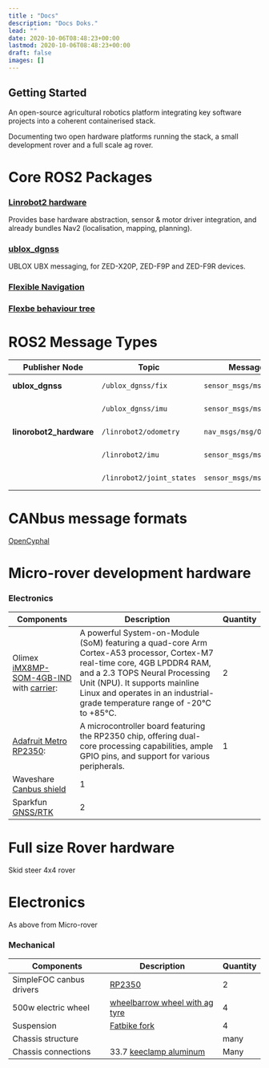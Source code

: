 ```yaml
---
title : "Docs"
description: "Docs Doks."
lead: ""
date: 2020-10-06T08:48:23+00:00
lastmod: 2020-10-06T08:48:23+00:00
draft: false
images: []
---
```


## Getting Started
An open-source agricultural robotics platform integrating key software projects into a coherent containerised stack.

Documenting two open hardware platforms running the stack, a small development rover and a full scale ag rover.

# Core ROS2 Packages

### [Linrobot2 hardware](https://github.com/rosmo-robot/linorobot2_hardware/tree/master)
Provides base hardware abstraction, sensor & motor driver integration, and already bundles Nav2 (localisation, mapping, planning).

### [ublox_dgnss](https://github.com/aussierobots/ublox_dgnss)
UBLOX UBX messaging, for ZED-X20P, ZED-F9P and ZED-F9R devices.

### [Flexible Navigation](https://github.com/FlexBE/flexible_navigation)

### [Flexbe behaviour tree](https://github.com/FlexBE/flexible_behavior_trees)


#  ROS2 Message Types

| Publisher Node              | Topic                     | Message Type                     | Description                            |
| --------------------------- | ------------------------- | -------------------------------- | -------------------------------------- |
| **ublox\_dgnss**            | `/ublox_dgnss/fix`        | `sensor_msgs/msg/NavSatFix`      | GNSS position data.                    |
|                             | `/ublox_dgnss/imu`        | `sensor_msgs/msg/Imu`            | IMU orientation and acceleration.      |
| **linorobot2\_hardware**    | `/linrobot2/odometry`     | `nav_msgs/msg/Odometry`          | Odometry from wheels/encoders.         |
|                             | `/linrobot2/imu`          | `sensor_msgs/msg/Imu`            | IMU data from onboard sensors.         |
|                             | `/linrobot2/joint_states` | `sensor_msgs/msg/JointState`     | Joint positions / wheel angles.        |


# CANbus message formats

[OpenCyphal](https://opencyphal.org/)

# Micro-rover development hardware

### Electronics

| Components                | Description                               | Quantity |
| ------------------------- | ----------------------------------------- | -------- |
| Olimex [iMX8MP-SOM-4GB-IND](https://www.olimex.com/Products/SOM/NXP-iMX8/iMX8MP-SOM-4GB-IND/open-source-hardware) with [carrier](https://www.olimex.com/Products/SOM/NXP-iMX8/iMX8MP-SOM-EVB-IND/open-source-hardware): |   A powerful System-on-Module (SoM) featuring a quad-core Arm Cortex-A53 processor, Cortex-M7 real-time core, 4GB LPDDR4 RAM, and a 2.3 TOPS Neural Processing Unit (NPU). It supports mainline Linux and operates in an industrial-grade temperature range of -20°C to +85°C.   | 2       |
|[Adafruit Metro RP2350](https://www.adafruit.com/product/6003): |A microcontroller board featuring the RP2350 chip, offering dual-core processing capabilities, ample GPIO pins, and support for various peripherals.| 1 |
|Waveshare [Canbus shield](https://wiki.seeedstudio.com/CAN-BUS_Shield_V2.0/)|1|
|Sparkfun [GNSS/RTK](https://www.sparkfun.com/sparkfun-gnss-rtk-l1-l5-breakout-neo-f9p-qwiic.html)|2|


# Full size Rover hardware

Skid steer 4x4 rover

# Electronics 
As above from Micro-rover

### Mechanical


| Components                | Description                               | Quantity |
| ------------------------- | ----------------------------------------- | -------- |
|  SimpleFOC canbus drivers |  [RP2350](https://github.com/sequoia-hope/rp2350-motor-controller)    | 2       |
|  500w electric wheel   |    [wheelbarrow wheel with ag tyre](https://www.aliexpress.com/item/1005009662727177.html)   |   4   |
| Suspension              |   [Fatbike fork](https://www.aliexpress.com/item/1005005666919971.html?)    | 4       |
|    Chassis structure      |          | many       |
|  Chassis connections      | 33.7 [keeclamp aluminum](https://www.scaffolding-direct.co.uk/aluminium-90-degree-crossover-33-7mm-kee-lite-l45-6/)   | Many      |






